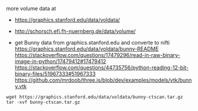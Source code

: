 more volume data at
+ https://graphics.stanford.edu/data/voldata/
+ http://schorsch.efi.fh-nuernberg.de/data/volume/

+ get Bunny data from graphics.stanford.edu and converte to nifti
https://graphics.stanford.edu/data/voldata/bunny-README
https://stackoverflow.com/questions/17479296/read-in-raw-binary-image-in-python/17479412#17479412
https://stackoverflow.com/questions/44735756/python-reading-12-bit-binary-files/51967333#51967333
https://github.com/mrdoob/three.js/blob/dev/examples/models/vtk/bunny.vtk

```
wget https://graphics.stanford.edu/data/voldata/bunny-ctscan.tar.gz
tar -xvf bunny-ctscan.tar.gz
```



```

